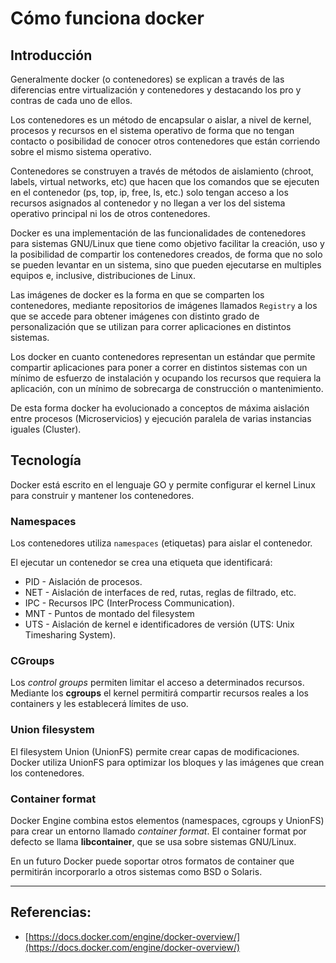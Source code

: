 # Cómo funciona docker

## Introducción

Generalmente docker (o contenedores) se explican a través de las diferencias entre virtualización y contenedores y destacando los pro y contras de cada uno de ellos.

Los contenedores es un método de encapsular o aislar, a nivel de kernel, procesos y recursos en el sistema operativo de forma que no tengan contacto o posibilidad de conocer otros contenedores que están corriendo sobre el mismo sistema operativo.

Contenedores se construyen a través de métodos de aislamiento (chroot, labels, virtual networks, etc) que hacen que los comandos que se ejecuten en el contenedor (ps, top, ip, free, ls, etc.) solo tengan acceso a los recursos asignados al contenedor y no llegan a ver los del sistema operativo principal ni los de otros contenedores.

Docker es una implementación de las funcionalidades de contenedores para sistemas GNU/Linux que tiene como objetivo facilitar la creación, uso y la posibilidad de compartir los contenedores creados, de forma que no solo se pueden levantar en un sistema, sino que pueden ejecutarse en multiples equipos e, inclusive, distribuciones de Linux.

Las imágenes de docker es la forma en que se comparten los contenedores, mediante repositorios de imágenes llamados `Registry` a los que se accede para obtener imágenes con distinto grado de personalización que se utilizan para correr aplicaciones en distintos sistemas. 

Los docker en cuanto contenedores representan un estándar que permite compartir aplicaciones para poner a correr en distintos sistemas con un mínimo de esfuerzo de instalación y ocupando los recursos que requiera la aplicación, con un mínimo de sobrecarga de construcción o mantenimiento. 

De esta forma docker ha evolucionado a conceptos de máxima aislación entre procesos (Microservicios) y ejecución paralela de varias instancias iguales (Cluster). 

## Tecnología

Docker está escrito en el lenguaje GO y permite configurar el kernel Linux para construir y mantener los contenedores.

### Namespaces

Los contenedores utiliza `namespaces` (etiquetas) para aislar el contenedor. 

El ejecutar un contenedor se crea una etiqueta que identificará:

- PID - Aislación de procesos.
- NET - Aislación de interfaces de red, rutas, reglas de filtrado, etc.
- IPC - Recursos IPC (InterProcess Communication).
- MNT - Puntos de montado del filesystem
- UTS - Aislación de kernel e identificadores de versión (UTS: Unix Timesharing System).

### CGroups

Los _control groups_ permiten limitar el acceso a determinados recursos. Mediante los **cgroups** el kernel permitirá compartir  recursos reales a los containers y les establecerá límites de uso.

### Union filesystem

El filesystem Union (UnionFS) permite crear capas de modificaciones.  Docker utiliza UnionFS para optimizar los bloques y las imágenes que crean los contenedores.

### Container format

Docker Engine combina estos elementos (namespaces, cgroups y UnionFS) para crear un entorno llamado _container format_. El container format por defecto se llama **libcontainer**, que se usa sobre sistemas GNU/Linux. 

En un futuro Docker puede soportar otros formatos de container que permitirán incorporarlo a otros sistemas como BSD o Solaris.

---

## Referencias:

- [https://docs.docker.com/engine/docker-overview/](https://docs.docker.com/engine/docker-overview/)

 